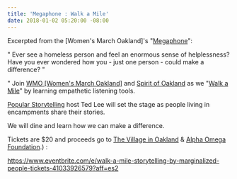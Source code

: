 ```yaml
---
title: 'Megaphone : Walk a Mile'
date: 2018-01-02 05:20:00 -08:00
---
```


Excerpted from the [Women's March Oakland]'s "[Megaphone](https://womensmarchoakland.org/the-megaphone)": 

"  Ever see a homeless person and feel an enormous sense of helplessness? Have you ever wondered how you - just one person - could make a difference? "

"  Join [WMO [Women's March Oakland]](https://womensmarchoakland.org/about-the-march/) and [Spirit of Oakland](https://spiritofoakland.com/) as we "[Walk a Mile](https://www.eventbrite.com/e/walk-a-mile-storytelling-by-marginalized-people-tickets-41033926579?aff=es2)" by learning empathetic listening tools. 

[Popular Storytelling](https://www.eventbrite.com/e/walk-a-mile-storytelling-by-marginalized-people-tickets-41033926579?aff=es2) host Ted Lee will set the stage as people living in encampments share their stories. 

We will dine and learn how we can make a difference. 

Tickets are $20 and proceeds go to [The Village in Oakland](https://www.facebook.com/The-Village-in-Oakland-feedthepeople-731643677003021/) & [Alpha Omega Foundation](https://www.facebook.com/alphaomegafoundation/).) :

https://www.eventbrite.com/e/walk-a-mile-storytelling-by-marginalized-people-tickets-41033926579?aff=es2